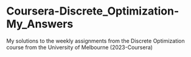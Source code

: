 # Coursera-Discrete_Optimization-My_Answers
My solutions to the weekly assignments from the Discrete Optimization course from the University of Melbourne (2023-Coursera)
